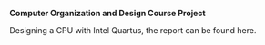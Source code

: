 **Computer Organization and Design Course Project**

Designing a CPU with Intel Quartus, the report can be found here.